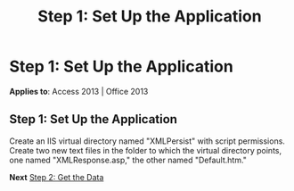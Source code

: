 ﻿---
title: 'Step 1: Set Up the Application'
TOCTitle: 'Step 1: Set Up the Application'
ms:assetid: a14746c0-5d4b-6b83-bd39-8c91ae92ab84
ms:mtpsurl: https://msdn.microsoft.com/library/JJ249742(v=office.15)
ms:contentKeyID: 48546727
ms.date: 09/18/2015
mtps_version: v=office.15
---

# Step 1: Set Up the Application


**Applies to**: Access 2013 | Office 2013

## Step 1: Set Up the Application

Create an IIS virtual directory named "XMLPersist" with script permissions. Create two new text files in the folder to which the virtual directory points, one named "XMLResponse.asp," the other named "Default.htm."

**Next** [Step 2: Get the Data](step-2-get-the-data.md)


